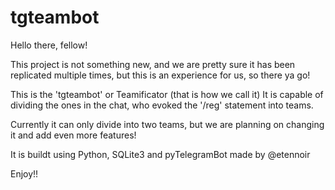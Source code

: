 # tgteambot
Hello there, fellow!

This project is not something new, and we are pretty sure it has been replicated
multiple times, but this is an experience for us, so there ya go!

This is the 'tgteambot' or Teamificator (that is how we call it)
It is capable of dividing the ones in the chat, who evoked the '/reg'
statement into teams.

Currently it can only divide into two teams, but we are planning on changing it
and add even more features!

It is buildt using Python, SQLite3 and pyTelegramBot made by @etennoir

Enjoy!!
